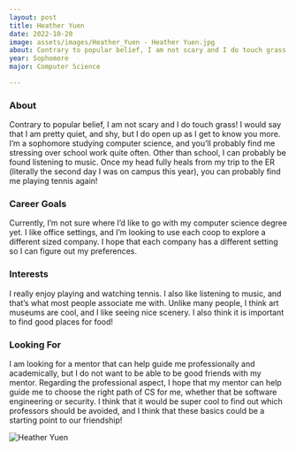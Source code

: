 ```yaml
---
layout: post
title: Heather Yuen 
date: 2022-10-20
image: assets/images/Heather_Yuen - Heather Yuen.jpg
about: Contrary to popular belief, I am not scary and I do touch grass! I would say that I am pretty quiet, and shy, but I do open up as I get to know you more. I’m a sophomore studying computer science, and you’ll probably find me stressing over school work quite often. Other than school, I can probably be found listening to music. Once my head fully heals from my trip to the ER (literally the second day I was on campus this year), you can probably find me playing tennis again!
year: Sophomore
major: Computer Science

---
```


### About

Contrary to popular belief, I am not scary and I do touch grass! I would say that I am pretty quiet, and shy, but I do open up as I get to know you more. I’m a sophomore studying computer science, and you’ll probably find me stressing over school work quite often. Other than school, I can probably be found listening to music. Once my head fully heals from my trip to the ER (literally the second day I was on campus this year), you can probably find me playing tennis again!

### Career Goals

Currently, I’m not sure where I’d like to go with my computer science degree yet. I like office settings, and I’m looking to use each coop to explore a different sized company. I hope that each company has a different setting so I can figure out my preferences.

### Interests

I really enjoy playing and watching tennis. I also like listening to music, and that’s what most people associate me with. Unlike many people, I think art museums are cool, and I like seeing nice scenery. I also think it is important to find good places for food! 

### Looking For

I am looking for a mentor that can help guide me professionally and academically, but I do not want to be able to be good friends with my mentor. Regarding the professional aspect, I hope that my mentor can help guide me to choose the right path of CS for me, whether that be software engineering or security. I think that it would be super cool to find out which professors should be avoided, and I think that these basics could be a starting point to our friendship!

<div class="text-center my-5">
    <img src="https://sase-drexel.github.io/mentorship-2022/assets/images/Heather_Yuen - Heather Yuen.jpg" alt="Heather Yuen" class="rounded post-img" />
</div>
